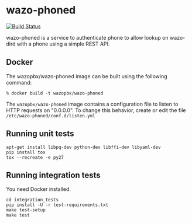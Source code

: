 wazo-phoned
================

[![Build Status](https://jenkins.wazo.community/buildStatus/icon?job=wazo-phoned)](https://jenkins.wazo.community/job/wazo-phoned)

wazo-phoned is a service to authenticate phone to allow lookup on
wazo-dird with a phone using a simple REST API.


Docker
------

The wazopbx/wazo-phoned image can be built using the following command:

    % docker build -t wazopbx/wazo-phoned

The `wazopbx/wazo-phoned` image contains a configuration file to listen to
HTTP requests on "0.0.0.0". To change this behavior, create or edit the file
`/etc/wazo-phoned/conf.d/listen.yml`


Running unit tests
------------------

```
apt-get install libpq-dev python-dev libffi-dev libyaml-dev
pip install tox
tox --recreate -e py27
```


Running integration tests
-------------------------

You need Docker installed.

```
cd integration_tests
pip install -U -r test-requirements.txt
make test-setup
make test
```

